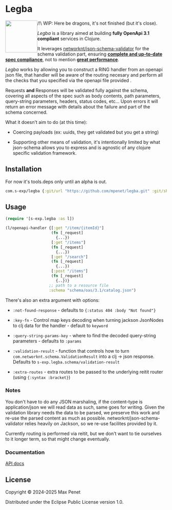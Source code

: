 # Legba 

<img src="https://github.com/user-attachments/assets/7b36b294-8ada-4ef6-bbcc-4e9be4b101f7" width="100" height="100" style="float:left;">

/!\ WIP: Here be dragons, it's not finished (but it's close).

*Legba* is a library aimed at building **fully OpenApi 3.1 compliant** services
in Clojure.

It leverages
[networknt/json-schema-validator](https://github.com/networknt/json-schema-validator)
for the schema validation part, ensuring **[complete and up-to-date spec
compliance](https://www.creekservice.org/json-schema-validation-comparison/functional)**,
not to mention **[great
performance](https://www.creekservice.org/json-schema-validation-comparison/performance)**.

*Legba* works by allowing you to construct a RING handler from an openapi json
file, that handler will be aware of the routing necesary and perform all the
checks that you specified via the openapi file provided .

Requests **and** Responses will be validated fully against the schema, covering
all aspects of the spec such as body contents, path parameters, query-string
parameters, headers, status codes, etc... Upon errors it will return an error
message with details about the failure and part of the schema concerned.

What it doesn't aim to do (at this time):

* Coercing payloads (ex: uuids, they get validated but you get a string)

* Supporting other means of validation, it's intentionally limited by what
  json-schema allows you to express and is agnostic of any clojure specific
  validation framework.
  
## Installation 

For now it's tools.deps only until an alpha is out.

```clj 
com.s-exp/legba {:git/url "https://github.com/mpenet/legba.git" :git/sha "..."}
```

## Usage 

``` clj
(require '[s-exp.legba :as l])

(l/openapi-handler {[:get "/item/{itemId}"]
                    (fn [_request]
                      {...})
                    [:get "/items"]
                    (fn [_request]
                      {...})
                    [:get "/search"]
                    (fn [_request]
                      {...})
                    [:post "/items"]
                    (fn [_request]
                      {..})}
                   ;; path to a resource file
                   :schema "schema/oas/3.1/catalog.json")
```

There's also an extra argument with options:

* `:not-found-response` - defaults to `{:status 404 :body "Not found"}`

* `:key-fn` - Control map keys decoding when turning jackson JsonNodes to clj
  data for the handler - default to `keyword`
  
* `:query-string-params-key` - where to find the decoded query-string
  parameters - defaults to `:params`
  
* `:validation-result` - function that controls how to turn
  `com.networknt.schema.ValidationResult` into a clj -> json response. Defaults
  to `s-exp.legba.schema/validation-result`
  
* `:extra-routes` - extra routes to be passed to the underlying reitit router
  (using `{:syntax :bracket}`)
  
  
### Notes

You don't have to do any JSON marshaling, if the content-type is
application/json we will read data as such, same goes for writing. Given the
validation library needs the data to be parsed, we preserve this work and re-use
the parsed content as much as possible. networknt/json-schema-validator relies
heavily on Jackson, so we re-use facilites provided by it.

Currently routing is performed via reitit, but we don't want to tie ourselves to
it longer term, so that might change eventually.

### Documentation

[API docs](API.md)

## License

Copyright © 2024-2025 Max Penet

Distributed under the Eclipse Public License version 1.0.
